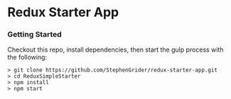 # Redux Starter App


### Getting Started
Checkout this repo, install dependencies, then start the gulp process with the following:

```
> git clone https://github.com/StephenGrider/redux-starter-app.git
> cd ReduxSimpleStarter
> npm install
> npm start
```


